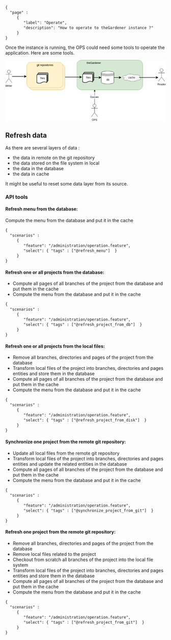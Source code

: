 ```thegardener
{
  "page" :
     {
        "label": "Operate",
        "description": "How to operate to theGardener instance ?"
     }
}
```

Once the instance is running, the OPS could need some tools to operate the application. Here are some tools. 

![Roles](../assets/images/theGardener_role_ops_operate.png)

## Refresh data  

As there are several layers of data :
- the data in remote on the git repository
- the data stored on the file system in local
- the data in the database
- the data in cache

It might be useful to reset some data layer from its source. 

### API tools

#### Refresh menu from the database:

Compute the menu from the database and put it in the cache

```thegardener
{
  "scenarios" : 
     {
        "feature": "/administration/operation.feature",
        "select": { "tags" : ["@refresh_menu"]  }
     }
}
```      
   
#### Refresh one or all projects from the database:

- Compute all pages of all branches of the project from the database and put them in the cache 
- Compute the menu from the database and put it in the cache   


```thegardener
{
  "scenarios" : 
     {
        "feature": "/administration/operation.feature",
        "select": { "tags" : ["@refresh_project_from_db"]  }
     }
}
```   

#### Refresh one or all projects from the local files:

- Remove all branches, directories and pages of the project from the database
- Transform local files of the project into branches, directories and pages entities and store them in the database  
- Compute all pages of all branches of the project from the database and put them in the cache  
- Compute the menu from the database and put it in the cache   

```thegardener
{
  "scenarios" : 
     {
        "feature": "/administration/operation.feature",
        "select": { "tags" : ["@refresh_project_from_disk"]  }
     }
}
```


#### Synchronize one project from the remote git repository:

- Update all local files from the remote git repository
- Transform local files of the project into branches, directories and pages entities and update the related entities in the database  
- Compute all pages of all branches of the project from the database and put them in the cache  
- Compute the menu from the database and put it in the cache   

```thegardener
{
  "scenarios" : 
     {
        "feature": "/administration/operation.feature",
        "select": { "tags" : ["@synchronize_project_from_git"]  }
     }
}
```

#### Refresh one project from the remote git repository:

- Remove all branches, directories and pages of the project from the database
- Remove local files related to the project
- Checkout from scratch all branches of the project into the local file system
- Transform local files of the project into branches, directories and pages entities and store them in the database  
- Compute all pages of all branches of the project from the database and put them in the cache  
- Compute the menu from the database and put it in the cache   
 
```thegardener
{
  "scenarios" : 
     {
        "feature": "/administration/operation.feature",
        "select": { "tags" : ["@refresh_project_from_git"]  }
     }
}
``` 
 
 